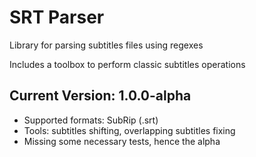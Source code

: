 # SRT Parser
Library for parsing subtitles files using regexes

Includes a toolbox to perform classic subtitles operations

## Current Version: 1.0.0-alpha
- Supported formats: SubRip (.srt)
- Tools: subtitles shifting, overlapping subtitles fixing
- Missing some necessary tests, hence the alpha
